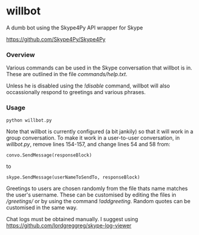 # willbot
A dumb bot using the Skype4Py API wrapper for Skype

https://github.com/Skype4Py/Skype4Py

### Overview
Various commands can be used in the Skype conversation that willbot is in. These are outlined in the file *commands/help.txt*.

Unless he is disabled using the *!disable* command, willbot will also occassionally respond to greetings and various phrases.

### Usage
```
python willbot.py
```

Note that willbot is currently configured (a bit jankily) so that it will work in a group conversation. To make it work in a user-to-user conversation, in *willbot.py*, remove lines 154-157, and change lines 54 and 58 from:
```
convo.SendMessage(responseBlock)
```
to
```
skype.SendMessage(userNameToSendTo, responseBlock)
```

Greetings to users are chosen randomly from the file thats name matches the user's username. These can be customised by editing the files in */greetings/* or by using the command *!addgreeting*. Random quotes can be customised in the same way.

Chat logs must be obtained manually. I suggest using https://github.com/lordgreggreg/skype-log-viewer
